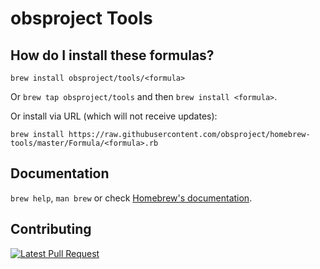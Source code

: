 # obsproject Tools

## How do I install these formulas?
`brew install obsproject/tools/<formula>`

Or `brew tap obsproject/tools` and then `brew install <formula>`.

Or install via URL (which will not receive updates):

```
brew install https://raw.githubusercontent.com/obsproject/homebrew-tools/master/Formula/<formula>.rb
```

## Documentation
`brew help`, `man brew` or check [Homebrew's documentation](https://docs.brew.sh).

## Contributing

[![Latest Pull Request](https://github.com/obsproject/homebrew-tools/workflows/ci_pull/badge.svg)](https://github.com/obsproject/homebrew-tools/actions?query=workflow%3Aci_pull)
